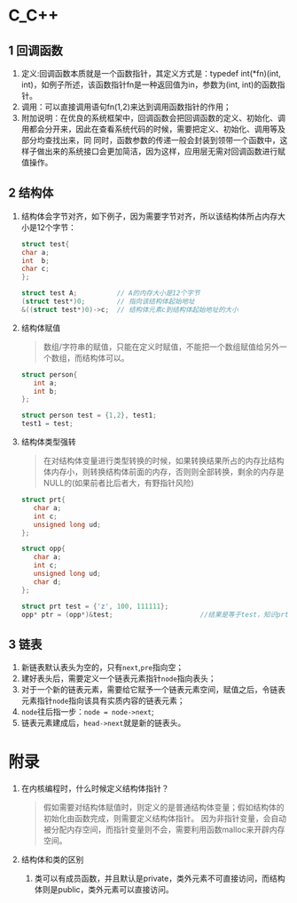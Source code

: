 # C_C++
## 1 回调函数
1. 定义:回调函数本质就是一个函数指针，其定义方式是：typedef int(*fn)(int, int)，如例子所述，该函数指针fn是一种返回值为in，参数为(int, int)的函数指针。
2. 调用：可以直接调用语句fn(1,2)来达到调用函数指针的作用；
3. 附加说明：在优良的系统框架中，回调函数会把回调函数的定义、初始化、调用都会分开来，因此在查看系统代码的时候，需要把定义、初始化、调用等及部分均查找出来，同 同时，函数参数的传递一般会封装到领带一个函数中，这样子做出来的系统接口会更加简洁，因为这样，应用层无需对回调函数进行赋值操作。

## 2 结构体
1. 结构体会字节对齐，如下例子，因为需要字节对齐，所以该结构体所占内存大小是12个字节：
   ```c
   struct test{
   char a;
   int  b;
   char c;
   };

   struct test A;          // A的内存大小是12个字节
   (struct test*)0;        // 指向该结构体起始地址
   &((struct test*)0)->c;  // 结构体元素c到结构体起始地址的大小
   ```
2. 结构体赋值
   > 数组/字符串的赋值，只能在定义时赋值，不能把一个数组赋值给另外一个数组，而结构体可以。
   ```c
   struct person{
      int a;
      int b;
   };

   struct person test = {1,2}, test1;
   test1 = test;
   ```
3. 结构体类型强转
   > 在对结构体变量进行类型转换的时候，如果转换结果所占的内存比结构体内存小，则转换结构体前面的内存，否则则全部转换，剩余的内存是NULL的(如果前者比后者大，有野指针风险)
   ```c
   struct prt{
      char a;
      int c;
      unsigned long ud;
   };

   struct opp{
      char a;
      int c;
      unsigned long ud;
      char d;
   };

   struct prt test = {'z', 100, 111111};
   opp* ptr = (opp*)&test;                      //结果是等于test，知识prt->d为未知内容
   ```

## 3 链表
   1. 新链表默认表头为空的，只有`next`,`pre`指向空；
2. 建好表头后，需要定义一个链表元素指针`node`指向表头；
3. 对于一个新的链表元素，需要给它赋予一个链表元素空间，赋值之后，令链表元素指针`node`指向该具有实质内容的链表元素；
4. `node`往后指一步：`node = node->next`;
5. 链表元素建成后，`head->next`就是新的链表头。



# 附录
1. 在内核编程时，什么时候定义结构体指针？  
   > 假如需要对结构体赋值时，则定义的是普通结构体变量；假如结构体的初始化由函数完成，则需要定义结构体指针。
   > 因为非指针变量，会自动被分配内存空间，而指针变量则不会，需要利用函数malloc来开辟内存空间。

2. 结构体和类的区别
   1. 类可以有成员函数，并且默认是private，类外元素不可直接访问，而结构体则是public，类外元素可以直接访问。   




